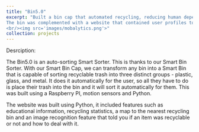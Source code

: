 ```yaml
---
title: "Bin5.0"
excerpt: "Built a bin cap that automated recycling, reducing human dependency. 
The bin was complemented with a website that contained user profiles to keep track of recycling statstistics and educate people on recycling. This project won the second place in the IEE Hackathon  
<br/><img src='images/mobalytics.png'>"
collection: projects
---
```

Desrciption:

The Bin5.0 is an auto-sorting Smart Sorter. This is thanks to our Smart Bin Sorter. With our Smart Bin Cap, we can transform any bin into a Smart Bin that is capable of sorting recyclable trash into three distinct groups - plastic, glass, and metal. It does it automatically for the user, so all they have to do is place their trash into the bin and it will sort it automatically for them. This was built using a Raspberry PI, motion sensors and Python.

The website was built using Python, it included features such as educational information, recycling statistics, a map to the nearest recycling bin and an image recognition feature that told you if an item was recyclable or not and how to deal with it.
